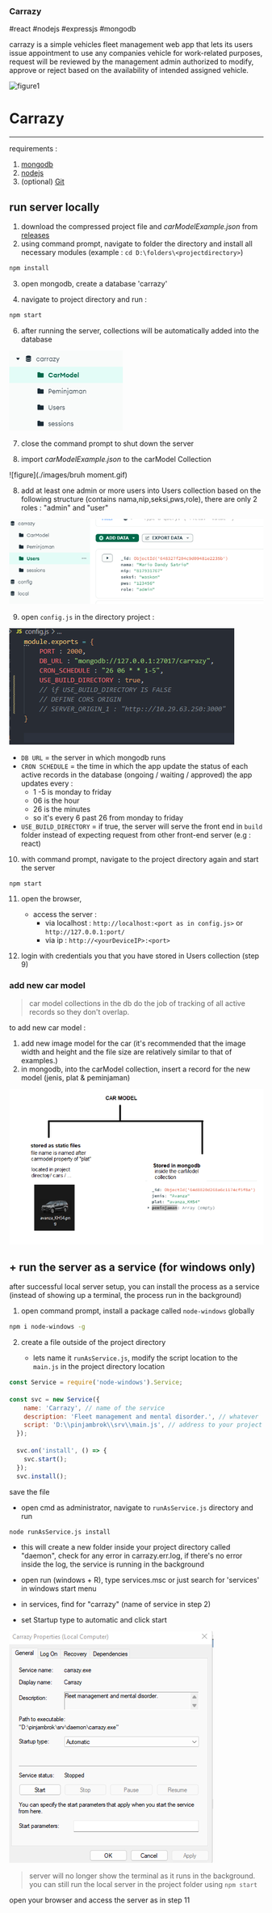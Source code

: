 ### Carrazy
#react #nodejs #expressjs #mongodb

carrazy is a simple vehicles fleet management web app that lets its users issue appointment to use any companies vehicle for work-related purposes, request will be reviewed by the management admin authorized to modify, approve or reject based on the availability of intended assigned vehicle.


![figure1](./images/otwRumahAgnes.gif)


# Carrazy
---
requirements :
1. [mongodb](https://www.mongodb.com/try/download/community)
2. [nodejs](https://nodejs.org/en)
3. (optional) [Git](https://git-scm.com/downloads) 



## run server locally

1. download the compressed project file and *carModelExample.json* from [releases](https://github.com/xvrx/carrazy/releases/tag/%23fleet) 
2. using command prompt, navigate to folder the directory and install all necessary modules (example :  `cd D:\folders\<projectdirectory>`)
```bash
npm install
```

3. open mongodb, create a database 'carrazy'

5. navigate to project directory and run :
```bash
npm start
```
6. after running the server, collections will be automatically added into the database

![figure](./images/Pasted%20image%2020230816193243.png)

7. close the command prompt to shut down the server

7. import *carModelExample.json*  to the carModel Collection

![figure](./images/bruh moment.gif)

8. add at least one admin or more users into Users collection based on the following structure (contains nama,nip,seksi,pws,role), there are only 2 roles : "admin" and "user"

![figure](./images/Pasted%20image%2020230816194642.png)

9. open `config.js` in the directory project :

![figure](./images/Pasted%20image%2020230816195218.png)

- `DB URL` = the server in which mongodb runs
- `CRON SCHEDULE` = the time in which the app update the status of each active records in the database (ongoing / waiting / approved)
	 the app updates every : 
	- 1 -5 is monday to friday
	- 06 is the hour
	- 26 is the minutes
	- so it's every 6 past 26 from monday to friday
- `USE_BUILD_DIRECTORY` = if true, the server will serve the front end in `build` folder instead of expecting request from other front-end server (e.g : react)


10. with command prompt, navigate to the project directory again and start the server

```bash
npm start
```

11. open the browser,
	- access the server :
		- via localhost : `http://localhost:<port as in config.js>` or `http://127.0.0.1:port/`
		- via ip : `http://<yourDeviceIP>:<port>`

12. login with credentials you that you have stored in Users collection (step 9)

### add new car model

> car model collections in the db do the job of tracking of all active records so they don't overlap.

to add new car model :
1. add new image model for the car (it's recommended that the image width and height and the file size are relatively similar to that of examples.)
2. in mongodb, into the carModel collection, insert a record for the new model (jenis, plat & peminjaman)

![figure](./images/Pasted%20image%2020230816201715.png)

## + run the server as a service (for windows only)

after successful local server setup, you can install the process as a service (instead of showing up a terminal, the process run in the background) 

1. open command prompt, install a package called `node-windows` globally
```bash
npm i node-windows -g
```
2. create a file outside of the project directory

	- lets name it	`runAsService.js`, modify the script location to the `main.js` in the project directory location

```javascript
const Service = require('node-windows').Service;

const svc = new Service({
    name: 'Carrazy', // name of the service
    description: 'Fleet management and mental disorder.', // whatever
    script: 'D:\\pinjambrok\\srv\\main.js', // address to your project directory
  });

  svc.on('install', () => {
    svc.start();
  });
  svc.install();
```

save the file

- open cmd as administrator, navigate to `runAsService.js` directory and run
```bash
node runAsService.js install
```
- this will create a new folder inside your project directory called "daemon", check for any error in carrazy.err.log, if there's no error inside the log, the service is running in the background



- open run (windows + R), type services.msc or just search for 'services' in windows start menu
- in services, find for "carrazy" (name of service in step 2)
- set Startup type to automatic and click start

![figure](./images/Pasted%20image%2020230816203953.png)

> server will no longer show the terminal as it runs in the background. 
> you can still run the local server in the project folder using `npm start`

open your browser and access the server as in step 11




